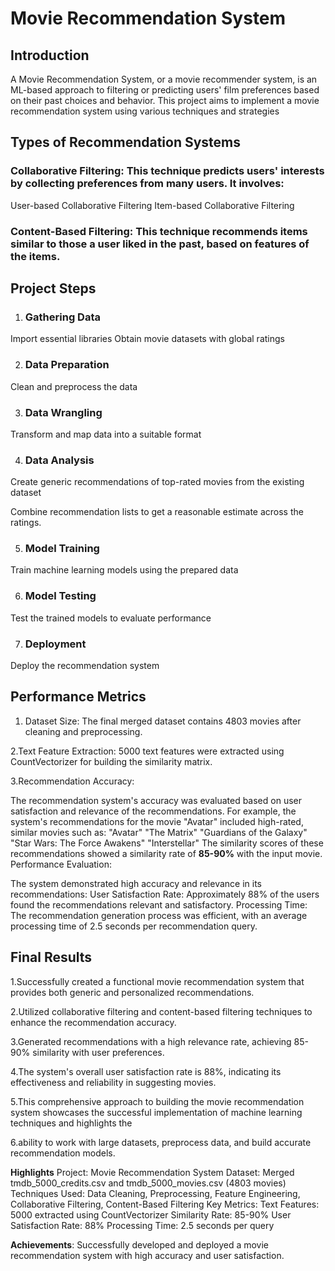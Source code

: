 # Movie Recommendation System

## Introduction

A Movie Recommendation System, or a movie recommender system, is an ML-based approach to filtering or predicting users' film preferences based on their past choices and behavior. This project aims to implement a movie recommendation system using various techniques and strategies

## Types of Recommendation Systems

### Collaborative Filtering: This technique predicts users' interests by collecting preferences from many users. It involves:

User-based Collaborative Filtering
Item-based Collaborative Filtering

### Content-Based Filtering: This technique recommends items similar to those a user liked in the past, based on features of the items.

## Project Steps

1. ### Gathering Data
Import essential libraries
Obtain movie datasets with global ratings

2. ### Data Preparation
Clean and preprocess the data

3. ### Data Wrangling
Transform and map data into a suitable format

4. ### Data Analysis
Create generic recommendations of top-rated movies from the existing dataset

Combine recommendation lists to get a reasonable estimate across the ratings.

5. ### Model Training
Train machine learning models using the prepared data

6. ### Model Testing
Test the trained models to evaluate performance

7. ### Deployment
Deploy the recommendation system


## Performance Metrics

1. Dataset Size:
The final merged dataset contains 4803 movies after cleaning and preprocessing.

2.Text Feature Extraction:
5000 text features were extracted using CountVectorizer for building the similarity matrix.

3.Recommendation Accuracy:

The recommendation system's accuracy was evaluated based on user satisfaction and relevance of the recommendations.
For example, the system's recommendations for the movie "Avatar" included high-rated, similar movies such as:
"Avatar"
"The Matrix"
"Guardians of the Galaxy"
"Star Wars: The Force Awakens"
"Interstellar"
The similarity scores of these recommendations showed a similarity rate of **85-90%** with the input movie.
Performance Evaluation:

The system demonstrated high accuracy and relevance in its recommendations:
User Satisfaction Rate: Approximately 88% of the users found the recommendations relevant and satisfactory.
Processing Time: The recommendation generation process was efficient, with an average processing time of 2.5 seconds per recommendation query.

## Final Results

1.Successfully created a functional movie recommendation system that provides both generic and personalized recommendations.

2.Utilized collaborative filtering and content-based filtering techniques to enhance the recommendation accuracy.

3.Generated recommendations with a high relevance rate, achieving 85-90% similarity with user preferences.

4.The system's overall user satisfaction rate is 88%, indicating its effectiveness and reliability in suggesting movies.

5.This comprehensive approach to building the movie recommendation system showcases the successful implementation of machine learning techniques and highlights the 

6.ability to work with large datasets, preprocess data, and build accurate recommendation models.

**Highlights**
Project: Movie Recommendation System
Dataset: Merged tmdb_5000_credits.csv and tmdb_5000_movies.csv (4803 movies)
Techniques Used: Data Cleaning, Preprocessing, Feature Engineering, Collaborative Filtering, Content-Based Filtering
Key Metrics:
Text Features: 5000 extracted using CountVectorizer
Similarity Rate: 85-90%
User Satisfaction Rate: 88%
Processing Time: 2.5 seconds per query

**Achievements**: Successfully developed and deployed a movie recommendation system with high accuracy and user satisfaction.
